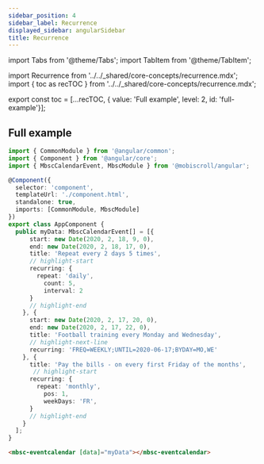 ```yaml
---
sidebar_position: 4
sidebar_label: Recurrence
displayed_sidebar: angularSidebar
title: Recurrence
---
```


import Tabs from '@theme/Tabs';
import TabItem from '@theme/TabItem';

import Recurrence from '../../_shared/core-concepts/recurrence.mdx';
import { toc as recTOC } from '../../_shared/core-concepts/recurrence.mdx';

export const toc = [...recTOC, { value: 'Full example', level: 2, id: 'full-example'}];

<Recurrence />

<h2 id="full-example">Full example</h2>

<Tabs>
<TabItem value="ts" label="component.ts">

```ts
import { CommonModule } from '@angular/common';
import { Component } from '@angular/core';
import { MbscCalendarEvent, MbscModule } from '@mobiscroll/angular';

@Component({
  selector: 'component',
  templateUrl: './component.html',
  standalone: true,
  imports: [CommonModule, MbscModule]
})
export class AppComponent {
  public myData: MbscCalendarEvent[] = [{
      start: new Date(2020, 2, 18, 9, 0),
      end: new Date(2020, 2, 18, 17, 0),
      title: 'Repeat every 2 days 5 times',
      // highlight-start
      recurring: {
        repeat: 'daily',
          count: 5,
          interval: 2
      }
      // highlight-end
    }, {
      start: new Date(2020, 2, 17, 20, 0),
      end: new Date(2020, 2, 17, 22, 0),
      title: 'Football training every Monday and Wednesday',
      // highlight-next-line
      recurring: 'FREQ=WEEKLY;UNTIL=2020-06-17;BYDAY=MO,WE'
    }, {
      title: 'Pay the bills - on every first Friday of the months',
       // highlight-start
      recurring: {
        repeat: 'monthly',
          pos: 1,
          weekDays: 'FR',
      }
      // highlight-end
    }
  ];
}
```

</TabItem>
<TabItem value="html" label="component.html">

```html
<mbsc-eventcalendar [data]="myData"></mbsc-eventcalendar>
```

</TabItem>
</Tabs>
